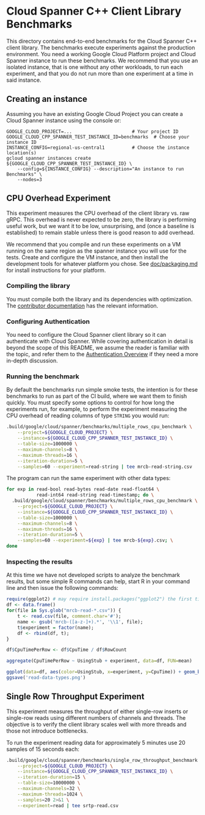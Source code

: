 # Cloud Spanner C++ Client Library Benchmarks

This directory contains end-to-end benchmarks for the Cloud Spanner C++ client
library. The benchmarks execute experiments against the production environment.
You need a working Google Cloud Platform project and Cloud Spanner instance to
run these benchmarks. We recommend that you use an isolated instance, that is
one without any other workloads, to run each experiment, and that you do not run
more than one experiment at a time in said instance.

## Creating an instance

Assuming you have an existing Google Cloud Project you can create a Cloud
Spanner instance using the console or:

```console
GOOGLE_CLOUD_PROJECT=...                      # Your project ID
GOOGLE_CLOUD_CPP_SPANNER_TEST_INSTANCE_ID=benchmarks  # Choose your instance ID
INSTANCE_CONFIG=regional-us-central1          # Choose the instance location(s)
gcloud spanner instances create ${GOOGLE_CLOUD_CPP_SPANNER_TEST_INSTANCE_ID} \
    --config=${INSTANCE_CONFIG} --description="An instance to run Benchmarks" \
    --nodes=3
```

## CPU Overhead Experiment

This experiment measures the CPU overhead of the client library vs. raw gRPC.
This overhead is never expected to be zero, the library is performing useful
work, but we want it to be low, unsurprising, and (once a baseline is
established) to remain stable unless there is good reason to add overhead.

We recommend that you compile and run these experiments on a VM running on the
same region as the spanner instance you will use for the tests. Create and
configure the VM instance, and then install the development tools for whatever
platform you chose. See [doc/packaging.md][packaging-doc-link] for install
instructions for your platform.

### Compiling the library

You must compile both the library and its dependencies with optimization. The
[contributor documentation](/doc/contributor/README.md) has the relevant
information.

### Configuring Authentication

You need to configure the Cloud Spanner client library so it can authenticate
with Cloud Spanner. While covering authentication in detail is beyond the scope
of this README, we assume the reader is familiar with the topic, and refer them
to the [Authentication Overview][authentication-quickstart] if they need a more
in-depth discussion.

### Running the benchmark

By default the benchmarks run simple smoke tests, the intention is for these
benchmarks to run as part of the CI build, where we want them to finish quickly.
You must specify some options to control for how long the experiments run, for
example, to perform the experiment measuring the CPU overhead of reading columns
of type `STRING` you would run:

```bash
.build/google/cloud/spanner/benchmarks/multiple_rows_cpu_benchmark \
    --project=${GOOGLE_CLOUD_PROJECT} \
    --instance=${GOOGLE_CLOUD_CPP_SPANNER_TEST_INSTANCE_ID} \
    --table-size=1000000 \
    --maximum-channels=8 \
    --maximum-threads=16 \
    --iteration-duration=5 \
    --samples=60 --experiment=read-string | tee mrcb-read-string.csv
```

The program can run the same experiment with other data types:

```bash
for exp in read-bool read-bytes read-date read-float64 \
           read-int64 read-string read-timestamp; do \
  .build/google/cloud/spanner/benchmarks/multiple_rows_cpu_benchmark \
    --project=${GOOGLE_CLOUD_PROJECT} \
    --instance=${GOOGLE_CLOUD_CPP_SPANNER_TEST_INSTANCE_ID} \
    --table-size=1000000 \
    --maximum-channels=8 \
    --maximum-threads=16 \
    --iteration-duration=5 \
    --samples=60 --experiment=${exp} | tee mrcb-${exp}.csv; \
done
```

### Inspecting the results

At this time we have not developed scripts to analyze the benchmark results, but
some simple R commands can help, start R in your command line and then issue the
following commands:

```R
require(ggplot2) # may require install.packages("ggplot2") the first time
df <- data.frame()
for(file in Sys.glob("mrcb-read-*.csv")) {
    t <- read.csv(file, comment.char='#');
    name <- gsub('mrcb-([a-z-]+).*', '\\1', file);
    t$experiment = factor(name);
    df <- rbind(df, t);
}

df$CpuTimePerRow <- df$CpuTime / df$RowCount

aggregate(CpuTimePerRow ~ UsingStub + experiment, data=df, FUN=mean)

ggplot(data=df, aes(color=UsingStub, x=experiment, y=CpuTime)) + geom_boxplot()
ggsave('read-data-types.png')
```

## Single Row Throughput Experiment

This experiment measures the throughput of either single-row inserts or
single-row reads using different numbers of channels and threads. The objective
is to verify the client library scales well with more threads and those not
introduce bottlenecks.

To run the experiment reading data for approximately 5 minutes use 20 samples of
15 seconds each:

```bash
.build/google/cloud/spanner/benchmarks/single_row_throughput_benchmark \
    --project=${GOOGLE_CLOUD_PROJECT} \
    --instance=${GOOGLE_CLOUD_CPP_SPANNER_TEST_INSTANCE_ID} \
    --iteration-duration=15 \
    --table-size=10000000 \
    --maximum-channels=32 \
    --maximum-threads=1024 \
    --samples=20 2>&1 \
    --experiment=read | tee srtp-read.csv
```

[authentication-quickstart]: https://cloud.google.com/docs/authentication/getting-started "Authentication Getting Started"
[packaging-doc-link]: /doc/packaging.md
[spanner-roles-link]: https://cloud.google.com/spanner/docs/iam#roles
